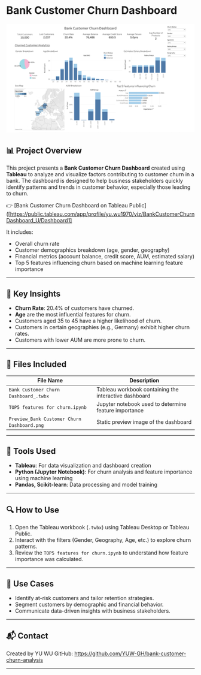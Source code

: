 # Bank Customer Churn Dashboard

![Dashboard Preview](./Preview_Bank%20Customer%20Churn%20Dashboard.png)

## 📊 Project Overview

This project presents a **Bank Customer Churn Dashboard** created using **Tableau** to analyze and visualize factors contributing to customer churn in a bank. The dashboard is designed to help business stakeholders quickly identify patterns and trends in customer behavior, especially those leading to churn.

👉 [Bank Customer Churn Dashboard on Tableau Public]([https://public.tableau.com/app/profile/yu.wu1970/viz/BankCustomerChurnDashboard_U/Dashboard1]

It includes:
- Overall churn rate
- Customer demographics breakdown (age, gender, geography)
- Financial metrics (account balance, credit score, AUM, estimated salary)
- Top 5 features influencing churn based on machine learning feature importance

---

## 🧠 Key Insights

- **Churn Rate**: 20.4% of customers have churned.
- **Age** are the most influential features for churn.
- Customers aged 35 to 45 have a higher likelihood of churn.
- Customers in certain geographies (e.g., Germany) exhibit higher churn rates.
- Customers with lower AUM are more prone to churn.

---

## 📁 Files Included

| File Name                                    | Description                                           |
|---------------------------------------------|-------------------------------------------------------|
| `Bank Customer Churn Dashboard_.twbx`       | Tableau workbook containing the interactive dashboard |
| `TOP5 features for churn.ipynb`             | Jupyter notebook used to determine feature importance |
| `Preview_Bank Customer Churn Dashboard.png` | Static preview image of the dashboard                 |

---

## 🧰 Tools Used

- **Tableau**: For data visualization and dashboard creation
- **Python (Jupyter Notebook)**: For churn analysis and feature importance using machine learning
- **Pandas, Scikit-learn**: Data processing and model training

---

## 🔍 How to Use

1. Open the Tableau workbook (`.twbx`) using Tableau Desktop or Tableau Public.
2. Interact with the filters (Gender, Geography, Age, etc.) to explore churn patterns.
3. Review the `TOP5 features for churn.ipynb` to understand how feature importance was calculated.

---

## 📌 Use Cases

- Identify at-risk customers and tailor retention strategies.
- Segment customers by demographic and financial behavior.
- Communicate data-driven insights with business stakeholders.

---

## 📬 Contact

Created by YU WU 
GitHub: https://github.com/YUW-GH/bank-customer-churn-analysis

---

